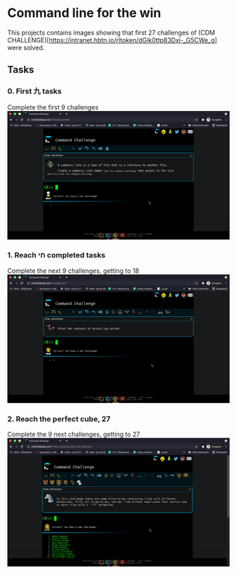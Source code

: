 # Command line for the win

This projects contains images showing that first 27 challenges of (CDM CHALLENGE)[https://intranet.hbtn.io/rltoken/dGik0ttp83Dxj-_G5CWe_g] were solved.

## Tasks

### 0. First 九 tasks
Complete the first 9 challenges
![first 9 tasks](0-first_9_tasks.png)

### 1. Reach חי completed tasks
Complete the next 9 challenges, getting to 18
![next 9 tasks](1-next-9-tasks.png)

### 2. Reach the perfect cube, 27
Complete the 9 next challenges, getting to 27
![last 9 tasks](2-last-9-tasks.png)
